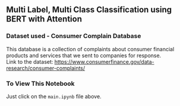 ## Multi Label, Multi Class Classification using BERT with Attention

### Dataset used - Consumer Complain Database 
This database is a collection of complaints about consumer financial products and services that we sent to companies for response.<br>
Link to the dataset: https://www.consumerfinance.gov/data-research/consumer-complaints/

### To View This Notebook
Just click on the `main.ipynb` file above.
